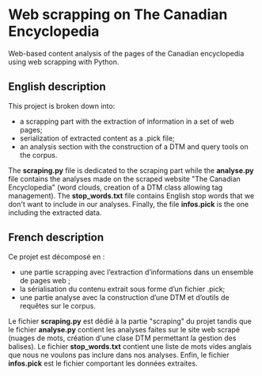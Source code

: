 # Web scrapping on The Canadian Encyclopedia
Web-based content analysis of the pages of the Canadian encyclopedia using web scrapping with Python.

## English description

This project is broken down into:
* a scrapping part with the extraction of information in a set of web pages;
* serialization of extracted content as a .pick file;
* an analysis section with the construction of a DTM and query tools on the corpus.

The **scraping.py** file is dedicated to the scraping part while the **analyse.py**  file contains the analyses made on the scraped website "The Canadian Encyclopedia" (word clouds, creation of a DTM class allowing tag management). The **stop_words.txt** file contains English stop words that we don't want to include in our analyses. Finally, the file **infos.pick** is the one including the extracted data.



## French description

Ce projet est décomposé en :
* une partie scrapping avec l’extraction d’informations dans un ensemble de pages web ;
* la sérialisation du contenu extrait sous forme d’un fichier .pick;
* une partie analyse avec la construction d’une DTM et d’outils de requêtes sur le corpus.

Le fichier **scraping.py** est dédié à la partie "scraping" du projet tandis que le fichier **analyse.py** contient les analyses faites sur le site web scrapé (nuages de mots, création d'une clase DTM permettant la gestion des balises). Le fichier **stop_words.txt** contient une liste de mots vides anglais que nous ne voulons pas inclure dans nos analyses. Enfin, le fichier **infos.pick** est le fichier comportant les données extraites.
